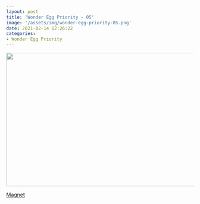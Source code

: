 ```yaml
---
layout: post
title: 'Wonder Egg Priority - 05'
image: '/assets/img/wonder-egg-priority-05.png'
date: 2021-02-14 12:26:22
categories:
- Wonder Egg Priority
---
```


<img src='{{ page.image }}' alt='' width='640' height='360'>

<a href='magnet:?xt=urn:btih:a089cf5ad2c91aaa0454745d3f5b0877e5e32a5f&dn=%5BOmnivium-Owari%5D%20Wonder%20Egg%20Priority%20-%2005%20%5B316B77CA%5D.mkv&tr=http%3A%2F%2Fnyaa.tracker.wf%3A7777%2Fannounce&tr=udp%3A%2F%2Fopen.stealth.si%3A80%2Fannounce&tr=udp%3A%2F%2Ftracker.opentrackr.org%3A1337%2Fannounce&tr=udp%3A%2F%2Ftracker.coppersurfer.tk%3A6969%2Fannounce&tr=udp%3A%2F%2Fexodus.desync.com%3A6969%2Fannounce'>Magnet</a>